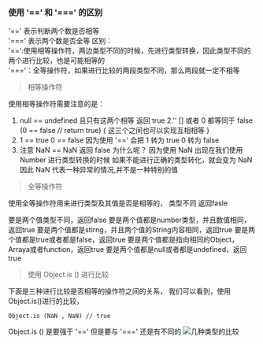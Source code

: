 ### 使用 '==' 和 '===' 的区别
'==' 表示判断两个数是否相等  
'===' 表示两个数是否全等
区别：  
'==':使用相等操作符，两边类型不同的时候，先进行类型转换，因此类型不同的两个进行比较，也是可能相等的  
'==='：全等操作符，如果进行比较的两段类型不同，那么两段就一定不相等  
>相等操作符
>  
使用相等操作符需要注意的是：
1. null == undefined 且只有这两个相等 返回 true
2.'' [] 或者 0 都等同于 false (0 == false  // return true)  { 这三个之间也可以实现互相相等 }
3. 1 == true   0 == false 因为使用 '==' 会把 1 转为 true 0 转为 false
4. 注意 NaN == NaN 返回 false  为什么呢？ 因为使用 NaN 出现在我们使用 Number 进行类型转换的时候 如果不能进行正确的类型转化，就会变为 NaN
因此 NaN 代表一种异常的情况,并不是一种特别的值

>全等操作符
>  
使用全等操作符用来进行类型及其值是否是相等的， 类型不同 返回fasle

>
要是两个值类型不同，返回false
要是两个值都是number类型，并且数值相同，返回true
要是两个值都是stirng，并且两个值的String内容相同，返回true
要是两个值都是true或者都是false，返回true
要是两个值都是指向相同的Object，Arraya或者function，返回true
要是两个值都是null或者都是undefined，返回true
>

>使用 Object.is () 进行比较
>
下面是三种进行比较是否相等的操作符之间的关系， 我们可以看到，使用 Object.is()进行的比较，
```
Object.is (NaN , NaN) // true
```
Object.is () 是要强于 '==' 但是要与 '===' 还是有不同的
![几种类型的比较](https://i.stack.imgur.com/zETNR.png)
